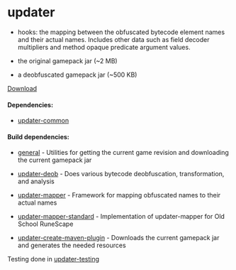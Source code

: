 # updater
 
* hooks: the mapping between the obfuscated bytecode element names and
 their actual names. Includes other data such as field decoder multipliers and 
 method opaque predicate argument values.

* the original gamepack jar (~2 MB)

* a deobfuscated gamepack jar (~500 KB)

[Download](http://repo.runestar.org/org/runestar/client/client-updater/)

#### Dependencies:

* [updater-common](https://github.com/RuneStar/client/tree/master/updater-common)


#### Build dependencies:

* [general](https://github.com/RuneStar/general) - Utilities for getting the current game revision and downloading the current gamepack jar

* [updater-deob](https://github.com/RuneStar/client/tree/master/updater-deob) - Does various bytecode deobfuscation, transformation, and analysis

* [updater-mapper](https://github.com/RuneStar/client/tree/master/updater-mapper) - Framework for mapping obfuscated names to their actual names

* [updater-mapper-standard](https://github.com/RuneStar/client/tree/master/updater-mapper-standard) - Implementation of updater-mapper for Old School RuneScape

* [updater-create-maven-plugin](https://github.com/RuneStar/client/tree/master/updater-create-maven-plugin) - Downloads the current gamepack jar and generates the needed resources

Testing done in [updater-testing](https://github.com/RuneStar/client/tree/master/updater-testing)